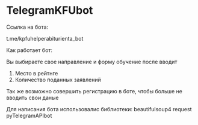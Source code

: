 # TelegramKFUbot

Ссылка на бота: 

t.me/kpfuhelperabiturienta_bot

Как работает бот:

Вы выбираете свое направление и форму обучение
после вводит

1. Место в рейтнге
2. Количество поданных заявлений
 

Так же возможно совершить регистрацию в боте, чтобы
больше не вводить свои даные

Для написания бота использовалис библиотеки:
beautifulsoup4 
request 
pyTelegramAPIbot
